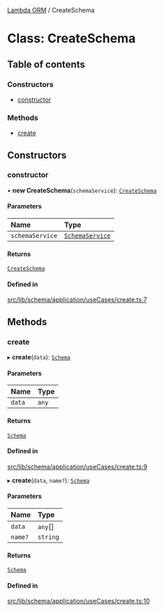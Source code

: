 [Lambda ORM](../README.md) / CreateSchema

# Class: CreateSchema

## Table of contents

### Constructors

- [constructor](CreateSchema.md#constructor)

### Methods

- [create](CreateSchema.md#create)

## Constructors

### constructor

• **new CreateSchema**(`schemaService`): [`CreateSchema`](CreateSchema.md)

#### Parameters

| Name | Type |
| :------ | :------ |
| `schemaService` | [`SchemaService`](SchemaService.md) |

#### Returns

[`CreateSchema`](CreateSchema.md)

#### Defined in

[src/lib/schema/application/useCases/create.ts:7](https://github.com/lambda-orm/lambdaorm-base/blob/ff21366/src/lib/schema/application/useCases/create.ts#L7)

## Methods

### create

▸ **create**(`data`): [`Schema`](../interfaces/Schema.md)

#### Parameters

| Name | Type |
| :------ | :------ |
| `data` | `any` |

#### Returns

[`Schema`](../interfaces/Schema.md)

#### Defined in

[src/lib/schema/application/useCases/create.ts:9](https://github.com/lambda-orm/lambdaorm-base/blob/ff21366/src/lib/schema/application/useCases/create.ts#L9)

▸ **create**(`data`, `name?`): [`Schema`](../interfaces/Schema.md)

#### Parameters

| Name | Type |
| :------ | :------ |
| `data` | `any`[] |
| `name?` | `string` |

#### Returns

[`Schema`](../interfaces/Schema.md)

#### Defined in

[src/lib/schema/application/useCases/create.ts:10](https://github.com/lambda-orm/lambdaorm-base/blob/ff21366/src/lib/schema/application/useCases/create.ts#L10)
